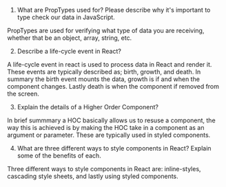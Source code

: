 1. What are PropTypes used for? Please describe why it's important to type check our data in JavaScript.

PropTypes are used for verifying what type of data you are receiving, whether that be an object, array, string, etc.

2. Describe a life-cycle event in React?

A life-cycle event in react is used to process data in React and render it.  These events are typically described as; birth, growth, and death.  In summary the birth event mounts the data, growth is if and when the component changes.  Lastly death is when the component if removed from the screen.

3. Explain the details of a Higher Order Component?

In brief summmary a HOC basically allows us to resuse a component, the way this is achieved is by making the HOC take in a component as an argument or parameter.  These are typically used in styled components.

4. What are three different ways to style components in React? Explain some of the benefits of each.

Three different ways to style components in React are: inline-styles, cascading style sheets, and lastly using styled components.